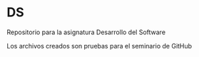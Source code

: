 # DS
Repositorio para la asignatura Desarrollo del Software

Los archivos creados son pruebas para el seminario de GitHub
